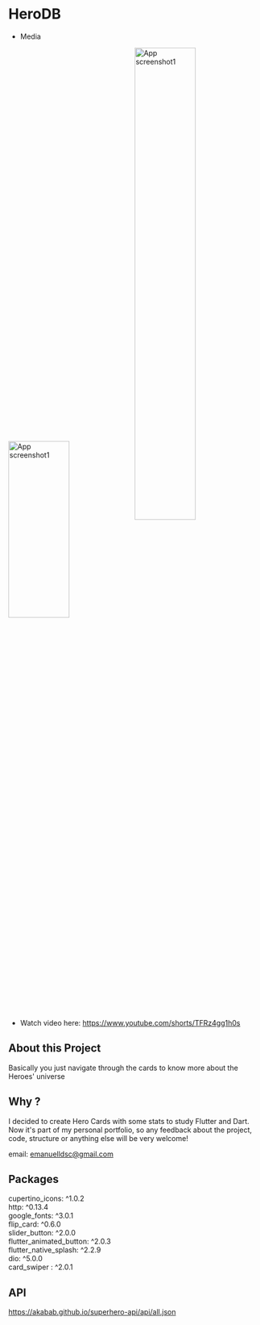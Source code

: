 # HeroDB

* Media
<div>
  <img align="center" src="https://user-images.githubusercontent.com/61395660/219904302-1b2995fd-4ca4-4b7b-91a4-03c77cb404fa.png" alt="App screenshot1" width="49%" height="350"/>
  <img align="center" src="https://user-images.githubusercontent.com/61395660/219904310-5099f587-8b39-4e69-bb8b-720cfbc415e1.png" alt="App screenshot1"  width="49% height="600"/>
</div>

* Watch video here: https://www.youtube.com/shorts/TFRz4gg1h0s

## About this Project
Basically you just navigate through the cards to know more about the Heroes' universe

## Why ? 
I decided to create Hero Cards with some stats to study Flutter and Dart. Now it's part of my personal portfolio, so any feedback about the project, code, structure or anything else will be very welcome!

email: emanuelldsc@gmail.com

## Packages  
cupertino_icons: ^1.0.2<br>
http: ^0.13.4<br>
google_fonts: ^3.0.1<br> 
flip_card: ^0.6.0<br>
slider_button: ^2.0.0<br>
flutter_animated_button: ^2.0.3<br>
flutter_native_splash: ^2.2.9<br>
dio: ^5.0.0<br>
card_swiper : ^2.0.1

## API 
https://akabab.github.io/superhero-api/api/all.json
